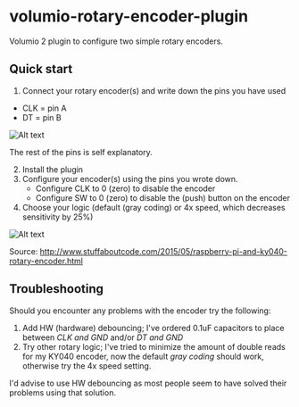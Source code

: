 # volumio-rotary-encoder-plugin
Volumio 2 plugin to configure two simple rotary encoders.

## Quick start
1. Connect your rotary encoder(s) and write down the pins you have used

* CLK = pin A
* DT = pin B

![Alt text](/images/rotary_encoder.jpg?raw=true "Rotary encoder")

The rest of the pins is self explanatory.

2. Install the plugin
3. Configure your encoder(s) using the pins you wrote down.
   * Configure CLK to 0 (zero) to disable the encoder
   * Configure SW to 0 (zero) to disable the (push) button on the encoder
4. Choose your logic (default (gray coding) or 4x speed, which decreases sensitivity by 25%)

![Alt text](/images/rotary_logic.png?raw=true "Rotary encoder")

Source: http://www.stuffaboutcode.com/2015/05/raspberry-pi-and-ky040-rotary-encoder.html

## Troubleshooting
Should you encounter any problems with the encoder try the following:

1. Add HW (hardware) debouncing; I've ordered 0.1uF capacitors to place between *CLK and GND* and/or *DT and GND*
2. Try other rotary logic; I've tried to minimize the amount of double reads for my KY040 encoder, now the default *gray coding* should work, otherwise try the 4x speed setting.

I'd advise to use HW debouncing as most people seem to have solved their problems using that solution.
